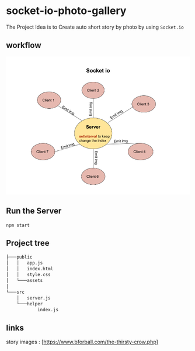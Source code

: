 # socket-io-photo-gallery

The Project Idea is to Create auto short story by photo by using `Socket.io`

## workflow

![socket io work flow](public\socket.io-workflow.png)

## Run the Server

```|
npm start
```

## Project tree

```│
├───public
│   │   app.js
│   │   index.html
│   │   style.css
│   └───assets
│
└───src
    │   server.js
    └───helper
            index.js
```

## links

story images : [https://www.bforball.com/the-thirsty-crow.php]
